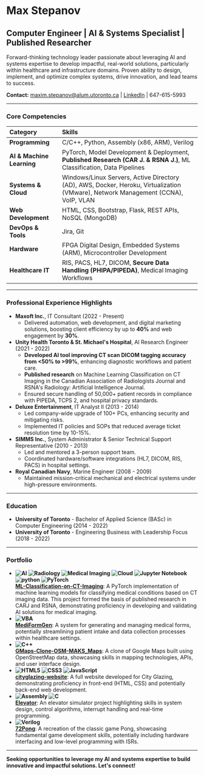 # Max Stepanov

## Computer Engineer | AI & Systems Specialist | Published Researcher

Forward-thinking technology leader passionate about leveraging AI and systems expertise to develop impactful, real-world solutions, particularly within healthcare and infrastructure domains. Proven ability to design, implement, and optimize complex systems, drive innovation, and lead teams to success.

**Contact:** [maxim.stepanov@alum.utoronto.ca](mailto:maxim.stepanov@alum.utoronto.ca) | [LinkedIn](https://linkedin.com/in/maximstepanov) | 647-615-5993

---

### Core Competencies

| Category                  | Skills                                                                                                                                |
| :-------------------------| :------------------------------------------------------------------------------------------------------------------------------------ |
| **Programming**           | C/C++, Python, Assembly (x86, ARM), Verilog                                                                                           |
| **AI & Machine Learning** | PyTorch, Model Development & Deployment, **Published Research (CAR J. & RSNA J.)**, ML Classification, Data Pipelines                 | 
| **Systems & Cloud**       | Windows/Linux Servers, Active Directory (AD), AWS, Docker, Heroku, Virtualization (VMware), Network Management (CCNA), VoIP, VLAN     |
| **Web Development**       | HTML, CSS, Bootstrap, Flask, REST APIs, NoSQL (MongoDB)                                                                               |
| **DevOps & Tools**        | Jira, Git                                                                                                                             |
| **Hardware**              | FPGA Digital Design, Embedded Systems (ARM), Microcontroller Development                                                              |
| **Healthcare IT**         | RIS, PACS, HL7, DICOM, **Secure Data Handling (PHIPA/PIPEDA)**, Medical Imaging Workflows                                             |

---

### Professional Experience Highlights

*   **Maxoft Inc.**, IT Consultant (2022 - Present)
    *   Delivered automation, web development, and digital marketing solutions, boosting client efficiency by up to **40%** and web engagement by **30%**.
*   **Unity Health Toronto & St. Michael's Hospital**, AI Research Engineer (2021 - 2022)
    *   **Developed AI tool improving CT scan DICOM tagging accuracy from <50% to >99%**, enhancing diagnostic workflows and patient care.
    *   **Published research** on Machine Learning Classification on CT Imaging in the Canadian Association of Radiologists Journal and RSNA's Radiology: Artificial Intelligence Journal.
    *   Ensured secure handling of 50,000+ patient records in compliance with PIPEDA, TCPS 2, and hospital privacy standards.
*   **Deluxe Entertainment**, IT Analyst II (2013 - 2014)
    *   Led company-wide upgrade of 100+ PCs, enhancing security and mitigating risks.
    *   Implemented IT policies and SOPs that reduced average ticket resolution time by 10-15%.
*   **SIMMS Inc.**, System Administrator & Senior Technical Support Representative (2010 - 2013)
    *   Led and mentored a 3-person support team.
    *   Coordinated hardware/software integrations (HL7, DICOM, RIS, PACS) in hospital settings.
*   **Royal Canadian Navy**, Marine Engineer (2008 - 2009)
    *   Maintained mission-critical mechanical and electrical systems under high-pressure environments.

---

### Education

*   **University of Toronto** - Bachelor of Applied Science (BASc) in Computer Engineering (2014 - 2022)
*   **University of Toronto** - Engineering Business with Leadership Focus (2018 - 2022)

---

### Portfolio

*   **![AI](https://img.shields.io/badge/AI-Artificial%20Intelligence-yellow) ![Radiology](https://img.shields.io/badge/Radiology-283747?style=flat&logoColor=white) ![Medical Imaging](https://img.shields.io/badge/Medical%20Imaging-0C2D48?style=flat&logo=DICOM&logoColor=white) ![Cloud](https://img.shields.io/badge/Cloud-lightgray) ![Jupyter Notebook](https://img.shields.io/badge/Jupyter-F37626.svg?&style=flat&logo=Jupyter&logoColor=white)  ![python](https://img.shields.io/badge/Python-FFD43B?style=for-the-badge&logo=python&logoColor=blue "python") ![PyTorch](https://img.shields.io/badge/PyTorch-EE4C2C?style=for-the-badge&logo=pytorch&logoColor=white) <br> [ML-Classification-on-CT-Imaging](https://github.com/maxsteep/ML-Classification-on-CT-Imaging)**: A PyTorch implementation of machine learning models for classifying medical conditions based on CT imaging data. This project formed the basis of published research in CARJ and RSNA, demonstrating proficiency in developing and validating AI solutions for medical imaging.
*   **![VBA](https://img.shields.io/badge/VBA-A950D3?style=flat&logo=microsoftoffice&logoColor=white) <br> [MediFormGen](https://github.com/maxsteep/MediFormGen)**: A system for generating and managing medical forms, potentially streamlining patient intake and data collection processes within healthcare settings.
*   **![C++](https://img.shields.io/badge/C%2B%2B-00599C?style=for-the-badge&logo=c%2B%2B&logoColor=white) <br> [GMaps-Clone-OSM-MAKS_Maps](https://github.com/maxsteep/GMaps-Clone-OSM-MAKS_Maps)**: A clone of Google Maps built using OpenStreetMap data, showcasing skills in mapping technologies, APIs, and user interface design.
*   **![HTML5](https://img.shields.io/badge/HTML5-E34F26?style=for-the-badge&logo=html5&logoColor=white) ![CSS3](https://img.shields.io/badge/CSS3-1572B6?style=for-the-badge&logo=css3&logoColor=white) ![JavaScript](https://img.shields.io/badge/JavaScript-F7DF1E?style=for-the-badge&logo=javascript&logoColor=black) <br> [cityglazing-website](https://github.com/maxsteep/cityglazing-website)**: A full website developed for City Glazing, demonstrating proficiency in front-end (HTML, CSS) and potentially back-end web development.
*   **![Assembly](https://img.shields.io/badge/Assembly-x86%2FARM-lightgrey) ![C](https://img.shields.io/badge/C-00599C?style=for-the-badge&logo=c&logoColor=white) <br> [Elevator](https://github.com/maxsteep/Elevator)**: An elevator simulator project highlighting skills in system design, control algorithms, interrupt handling and real-time programming.
*   **![Verilog](https://img.shields.io/badge/Verilog-4579BA?style=flat&logo=verilog&logoColor=white) <br> [72Pong](https://github.com/maxsteep/-72Pong)**: A recreation of the classic game Pong, showcasing fundamental game development skills, potentially including hardware interfacing and low-level programming with ISRs.

---

**Seeking opportunities to leverage my AI and systems expertise to build innovative and impactful solutions. Let's connect!**